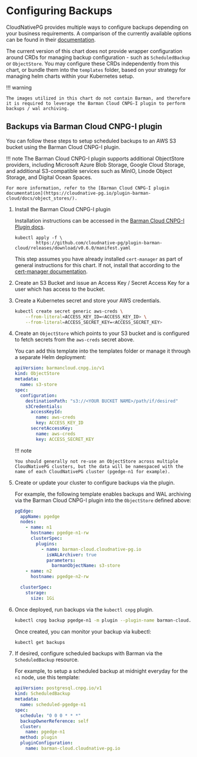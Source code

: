 # Configuring Backups

CloudNativePG provides multiple ways to configure backups depending on your business requirements. A comparison of the currently available options can be found in their [documentation](https://cloudnative-pg.io/documentation/1.27/backup/#comparing-available-backup-options-object-stores-vs-volume-snapshots).

The current version of this chart does not provide wrapper configuration around CRDs for managing backup configuration - such as `ScheduledBackup` or `ObjectStore`. You may configure these CRDs independently from this chart, or bundle them into the `templates` folder, based on your strategy for managing helm charts within your Kubernetes setup.

!!! warning

    The images utilized in this chart do not contain Barman, and therefore it is required to leverage the Barman Cloud CNPG-I plugin to perform backups / wal archiving.

## Backups via Barman Cloud CNPG-I plugin

You can follow these steps to setup scheduled backups to an AWS S3 bucket using the Barman Cloud CNPG-I plugin.

!!! note
    The Barman Cloud CNPG-I plugin supports additional ObjectStore providers, including Microsoft Azure Blob Storage, Google Cloud Storage, and additional S3-compatible services such as MinIO, Linode Object Storage, and Digital Ocean Spaces. 

    For more information, refer to the [Barman Cloud CNPG-I plugin documentation](https://cloudnative-pg.io/plugin-barman-cloud/docs/object_stores/).

1.  Install the Barman Cloud CNPG-I plugin

    Installation instructions can be accessed in the [Barman Cloud CNPG-I Plugin docs](https://cloudnative-pg.io/plugin-barman-cloud/docs/installation/).

    ```shell
    kubectl apply -f \
            https://github.com/cloudnative-pg/plugin-barman-cloud/releases/download/v0.6.0/manifest.yaml
    ```

    This step assumes you have already installed `cert-manager` as part of general instructions for this chart. If not, install that according to the [cert-manager documentation](https://cert-manager.io/docs/installation/).

2.  Create an S3 Bucket and issue an Access Key / Secret Access Key for a user which has access to the bucket.

3.  Create a Kubernetes secret and store your AWS credentials.

    ```sh
    kubectl create secret generic aws-creds \
        --from-literal=ACCESS_KEY_ID=<ACCESS_KEY_ID> \
        --from-literal=ACCESS_SECRET_KEY=<ACCESS_SECRET_KEY>
    ```

4.  Create an `ObjectStore` which points to your S3 bucket and is configured to fetch secrets from the `aws-creds` secret above.

    You can add this template into the templates folder or manage it through a separate Helm deployment:

    ```yaml
    apiVersion: barmancloud.cnpg.io/v1
    kind: ObjectStore
    metadata:
      name: s3-store
    spec:
      configuration:
        destinationPath: "s3://<YOUR BUCKET NAME>/path/if/desired"
        s3Credentials:
          accessKeyId:
            name: aws-creds
            key: ACCESS_KEY_ID
          secretAccessKey:
            name: aws-creds
            key: ACCESS_SECRET_KEY
    ```

    !!! note

        You should generally not re-use an ObjectStore across multiple CloudNativePG clusters, but the data will be namespaced with the name of each CloudNativePG cluster (pgedge-n1 for example).

5.  Create or update your cluster to configure backups via the plugin.

    For example, the following template enables backups and WAL archiving via the Barman Cloud CNPG-I plugin into the `ObjectStore` defined above:

    ```yaml
    pgEdge:
      appName: pgedge
      nodes:
        - name: n1
          hostname: pgedge-n1-rw
          clusterSpec:
            plugins:
              - name: barman-cloud.cloudnative-pg.io
                isWALArchiver: true
                parameters:
                  barmanObjectName: s3-store
        - name: n2
          hostname: pgedge-n2-rw

      clusterSpec:
        storage:
          size: 1Gi
    ```

6.  Once deployed, run backups via the `kubectl cnpg` plugin.

    ```sh
    kubectl cnpg backup pgedge-n1 -m plugin --plugin-name barman-cloud.cloudnative-pg.io
    ```

    Once created, you can monitor your backup via kubectl:

    ```sh
    kubectl get backups
    ```

7.  If desired, configure scheduled backups with Barman via the `ScheduledBackup` resource.

    For example, to setup a scheduled backup at midnight everyday for the `n1` node, use this template:

    ```yaml
    apiVersion: postgresql.cnpg.io/v1
    kind: ScheduledBackup
    metadata:
      name: scheduled-pgedge-n1
    spec:
      schedule: "0 0 0 * * *"
      backupOwnerReference: self
      cluster:
        name: pgedge-n1
      method: plugin
      pluginConfiguration:
        name: barman-cloud.cloudnative-pg.io
    ```
